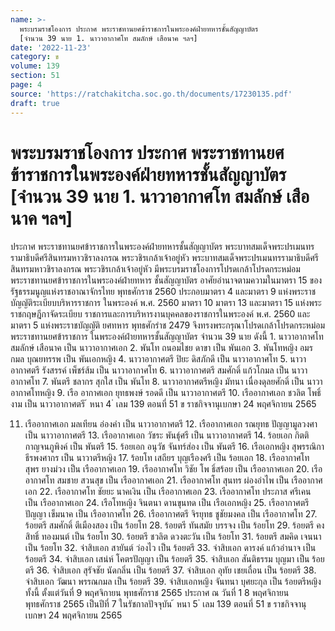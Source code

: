 ```yaml
---
name: >-
  พระบรมราชโองการ ประกาศ พระราชทานยศข้าราชการในพระองค์ฝ่ายทหารชั้นสัญญาบัตร
  [จำนวน 39 นาย 1. นาวาอากาศโท สมลักษ์ เสือนาค ฯลฯ]
date: '2022-11-23'
category: ข
volume: 139
section: 51
page: 4
source: 'https://ratchakitcha.soc.go.th/documents/17230135.pdf'
draft: true
---
```


# พระบรมราชโองการ ประกาศ พระราชทานยศข้าราชการในพระองค์ฝ่ายทหารชั้นสัญญาบัตร [จำนวน 39 นาย 1. นาวาอากาศโท สมลักษ์ เสือนาค ฯลฯ]

ประกาศ พระราชทานยศข้าราชการในพระองค์ฝ่ายทหารชั้นสัญญาบัตร พระบาทสมเด็จพระปรเมนทรรามาธิบดีศรีสินทรมหาวชิราลงกรณ พระวชิรเกล้าเจ้าอยู่หัว พระบาทสมเด็จพระปรเมนทรรามาธิบดีศรีสินทรมหาวชิราลงกรณ พระวชิรเกล้าเจ้าอยู่หัว มีพระบรมราชโองการโปรดเกล้าโปรดกระหม่อมพระราชทานยศข้าราชการในพระองค์ฝ่ายทหาร ชั้นสัญญาบัตร อาศัยอำนาจตามความในมาตรา 15 ของรัฐธรรมนูญแห่งราชอาณาจักรไทย พุทธศักราช 2560 ประกอบมาตรา 4 และมาตรา 9 แห่งพระราชบัญญัติระเบียบบริหารราชการ ในพระองค์ พ.ศ. 2560 มาตรา 10 มาตรา 13 และมาตรา 15 แห่งพระราชกฤษฎีกาจัดระเบียบ ราชการและการบริหารงานบุคคลของราชการในพระองค์ พ.ศ. 2560 และมาตรา 5 แห่งพระราชบัญญัติ ยศทหาร พุทธศักรำช 2479 จึงทรงพระกรุณาโปรดเกล้าโปรดกระหม่อมพระราชทานยศข้าราชการ ในพระองค์ฝ่ายทหารชั้นสัญญาบัตร จำนวน 39 นาย ดังนี้ 1. นาวาอากาศโท สมลักษ์ เสือนาค เป็น นาวาอากาศเอก 2. พันโท ถนอมไชย ดาขา เป็น พันเอก 3. พันโทหญิง อมรกมล บุณยทรรพ เป็น พันเอกหญิง 4. นาวาอากาศตรี ปิยะ ดิสภักดี เป็น นาวาอากาศโท 5. นาวาอากาศตรี รังสรรค์ เพ็ชร์ส้ม เป็น นาวาอากาศโท 6. นาวาอากาศตรี สมศักดิ์ แก้วโกมล เป็น นาวาอากาศโท 7. พันตรี ชลากร สุกใส เป็น พันโท 8. นาวาอากาศตรีหญิง มัทนา เนื่องดุลยศักดิ์ เป็น นาวาอากาศโทหญิง 9. เรือ อากาศเอก ยุทธพงษ์ รอดดี เป็น นาวาอากาศตรี 10. เรืออากาศเอก ชวลิต โพธิ์งาม เป็น นาวาอากาศตรี ้ หนา 4 ่ เลม 139 ตอนที่ 51 ข ราชกิจจานุเบกษา 24 พฤศจิกายน 2565

11. เรืออากาศเอก มลเทียน อ่องคำ เป็น นาวาอากาศตรี 12. เรืออากาศเอก รณยุทธ ปัญญามูลวงศา เป็น นาวาอากาศตรี 13. เรืออากาศเอก วัชระ พันธุ์ศรี เป็น นาวาอากาศตรี 14. ร้อยเอก กิตติ กาญจนภูพิงค์ เป็น พันตรี 15. ร้อยเอก อนุวัช จันทร์ส่อง เป็น พันตรี 16. เรือเอกหญิง สุพรรณิกา ธีรพงศากร เป็น นาวาตรีหญิง 17. ร้อยโท เสถียร บุญเรืองศรี เป็น ร้อยเอก 18. เรืออากาศโท สุพร ยางม่วง เป็น เรืออากาศเอก 19. เรืออากาศโท วิชัย โพ ธิ์สร้อย เป็น เรืออากาศเอก 20. เรืออากาศโท สมชาย สวนสุข เป็น เรืออากาศเอก 21. เรืออากาศโท สุนทร ผ่องอำไพ เป็น เรืออากาศเอก 22. เรืออากาศโท ชัยยะ นาคเงิน เป็น เรืออากาศเอก 23. เรืออากาศโท ประภาส ศรีเคน เป็น เรืออากาศเอก 24. เรือโทหญิง จินตนา ดานขุนทด เป็น เรือเอกหญิง 25. เรืออากาศตรี ปัญญา เข็มนาค เป็น เรืออากาศโท 26. เรืออากาศตรี จิรยุทธ ชูชัยมงคล เป็น เรืออากาศโท 27. ร้อยตรี สมศักดิ์ ตีเมืองสอง เป็น ร้อยโท 28. ร้อยตรี ทันสมัย บรรจง เป็น ร้อยโท 29. ร้อยตรี คงสิทธิ์ ทองมนต์ เป็น ร้อยโท 30. ร้อยตรี ชวลิต ดวงตะวัน เป็น ร้อยโท 31. ร้อยตรี สมคิด เจนนา เป็น ร้อยโท 32. จ่าสิบเอก สายันต์ ว่องไว เป็น ร้อยตรี 33. จ่าสิบเอก ดารงค์ แก้วอำนาจ เป็น ร้อยตรี 34. จ่าสิบเอก เสน่ห์ โคตรปัญญา เป็น ร้อยตรี 35. จ่าสิบเอก สันติธรรม บุญมา เป็น ร้อยตรี 36. จ่ำสิบเอก สุรัจชัย นัดกลิ่น เป็น ร้อยตรี 37. จ่าสิบเอก อุทัย เชยเถื่อน เป็น ร้อยตรี 38. จ่าสิบเอก วัฒนา พรรณกมล เป็น ร้อยตรี 39. จ่าสิบเอกหญิง จันทนา บุศยะกุล เป็น ร้อยตรีหญิง ทั้งนี้ ตั้งแต่วันที่ 9 พฤศจิกายน พุทธศักราช 2565 ประกาศ ณ วันที่ 1 8 พฤศจิกายน พุทธศักราช 2565 เป็นปีที่ 7 ในรัชกาลปัจจุบัน ้ หนา 5 ่ เลม 139 ตอนที่ 51 ข ราชกิจจานุเบกษา 24 พฤศจิกายน 2565
